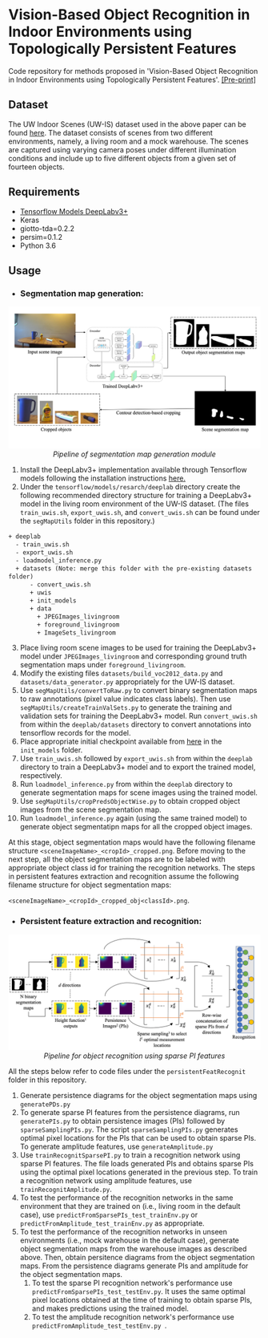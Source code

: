# Vision-Based Object Recognition in Indoor Environments using Topologically Persistent Features
Code repository for methods proposed in 'Vision-Based Object Recognition in Indoor Environments using Topologically Persistent Features'. [[Pre-print]](https://arxiv.org/abs/2010.03196)

## Dataset
The UW Indoor Scenes (UW-IS) dataset used in the above paper can be found [here](https://data.mendeley.com/datasets/dxzf29ttyh/). The dataset consists of scenes from two different environments, namely, a living room and a mock warehouse. The scenes are captured using varying camera poses under different illumination conditions and include up to five different objects from a given set of fourteen objects.

## Requirements
* [Tensorflow Models DeepLabv3+](https://github.com/tensorflow/models/tree/master/research/deeplab)
* Keras
* giotto-tda=0.2.2
* persim=0.1.2
* Python 3.6


## Usage
* ### Segmentation map generation: 
<p align="center">
    <img src="https://github.com/smartslab/objectRecognitionTopologicalFeatures/blob/181f88f2f8fce88cc5bf6410580394a80e461c2d/segmentationMapGeneration.png" width="840"> <br />
    <em> Pipeline of segmentation map generation module</em>
</p>



1. Install the DeepLabv3+ implementation available through Tensorflow models following the installation instructions [here.](https://github.com/tensorflow/models/blob/master/research/deeplab/g3doc/installation.md) 
2. Under the `tensorflow/models/resarch/deeplab` directory create the following recommended directory structure for training a DeepLabv3+ model in the living room environment of the UW-IS dataset. (The files `train_uwis.sh`, `export_uwis.sh`, and `convert_uwis.sh` can be found under the `segMapUtils` folder in this repository.)

```
+ deeplab
  - train_uwis.sh
  - export_uwis.sh
  - loadmodel_inference.py
  + datasets (Note: merge this folder with the pre-existing datasets folder)
      - convert_uwis.sh
      + uwis
      + init_models
      + data
        + JPEGImages_livingroom
        + foreground_livingroom
        + ImageSets_livingroom
```   
  
3. Place living room scene images to be used for training the DeepLabv3+ model under `JPEGImages_livingroom` and corresponding ground truth segmentation maps under `foreground_livingroom`.
4. Modify the existing files `datasets/build_voc2012_data.py` and `datasets/data_generator.py` appropriately for the UW-IS dataset.
5. Use `segMapUtils/convertToRaw.py` to convert binary segmentation maps to raw annotations (pixel value indicates class labels). Then use `segMapUtils/createTrainValSets.py` to generate the training and validation sets for training the DeepLabv3+ model. Run `convert_uwis.sh` from within the `deeplab/datasets` directory to convert annotations into tensorflow records for the model.
6. Place appropriate initial checkpoint available from [here](https://github.com/tensorflow/models/tree/master/research/deeplab) in the `init_models` folder.
7. Use `train_uwis.sh` followed by `export_uwis.sh` from within the `deeplab` directory to train a DeepLabv3+ model and to export the trained model, respectively.
8. Run `loadmodel_inference.py` from within the `deeplab` directory to generate segmentation maps for scene images using the trained model.
9. Use `segMapUtils/cropPredsObjectWise.py` to obtain cropped object images from the scene segmentation map.
10. Run `loadmodel_inference.py` again (using the same trained model) to generate object segmentatipn maps for all the cropped object images.

At this stage, object segmentation maps would have the following filename structure `<sceneImageName>_<cropId>_cropped.png`. Before moving to the next step, all the object segmentation maps are to be labeled with appropriate object class id for training the recognition networks. The steps in persistent features extraction and recognition assume the following filename structure for object segmentation maps:

`<sceneImageName>_<cropId>_cropped_obj<classId>.png`.

* ### Persistent feature extraction and recognition:

<p align="center">
    <img src="https://github.com/smartslab/objectRecognitionTopologicalFeatures/blob/181f88f2f8fce88cc5bf6410580394a80e461c2d/recognitionUsingPersistenceFeatures.png" width="840"> <br />
    <em> Pipeline for object recognition using sparse PI features </em>
</p>

  All the steps below refer to code files under the `persistentFeatRecognit` folder in this repository.
1. Generate persistence diagrams for the object segmentation maps using `generatePDs.py`
2. To generate sparse PI features from the persistence diagrams, run `generatePIs.py` to obtain persistence images (PIs) followed by `sparseSamplingPIs.py`. The script `sparseSamplingPIs.py` generates optimal pixel locations for the PIs that can be used to obtain sparse PIs. To generate amplitude features, use `generateAmplitude.py`
3. Use `trainRecognitSparsePI.py` to train a recognition network using sparse PI features. The file loads generated PIs and obtains sparse PIs using the optimal pixel locations generated in the previous step. To train a recognition network using amplitude features, use `trainRecognitAmplitude.py`.
4. To test the performance of the recognition networks in the same environment that they are trained on (i.e., living room in the default case), use `predictFromSparsePIs_test_trainEnv.py` or `predictFromAmplitude_test_trainEnv.py` as appropriate.
5. To test the performance of the recognition networks in unseen environments (i.e., mock warehouse in the default case), generate object segmentation maps from the warehouse images as described above. Then, obtain persitence diagrams from the object segmentation maps. From the persistence diagrams generate PIs and amplitude for the object segmentation maps. 
      1. To test the sparse PI recognition network's performance use `predictFromSparsePIs_test_testEnv.py`. It uses the same optimal pixel locations obtained at the time of training to obtain sparse PIs, and makes predictions using the trained model.
      2. To test the amplitude recognition network's performance use `predictFromAmplitude_test_testEnv.py `.
